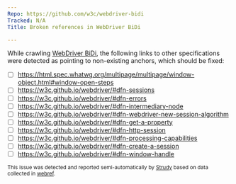 ```yaml
---
Repo: https://github.com/w3c/webdriver-bidi
Tracked: N/A
Title: Broken references in WebDriver BiDi

---
```


While crawling [WebDriver BiDi](https://w3c.github.io/webdriver-bidi/), the following links to other specifications were detected as pointing to non-existing anchors, which should be fixed:
* [ ] https://html.spec.whatwg.org/multipage/multipage/window-object.html#window-open-steps
* [ ] https://w3c.github.io/webdriver/#dfn-sessions
* [ ] https://w3c.github.io/webdriver/#dfn-errors
* [ ] https://w3c.github.io/webdriver/#dfn-intermediary-node
* [ ] https://w3c.github.io/webdriver/#dfn-webdriver-new-session-algorithm
* [ ] https://w3c.github.io/webdriver/#dfn-get-a-property
* [ ] https://w3c.github.io/webdriver/#dfn-http-session
* [ ] https://w3c.github.io/webdriver/#dfn-processing-capabilities
* [ ] https://w3c.github.io/webdriver/#dfn-create-a-session
* [ ] https://w3c.github.io/webdriver/#dfn-window-handle

<sub>This issue was detected and reported semi-automatically by [Strudy](https://github.com/w3c/strudy/) based on data collected in [webref](https://github.com/w3c/webref/).</sub>